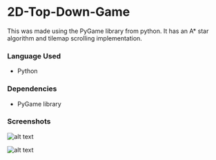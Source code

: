 # 2D-Top-Down-Game
This was made using the PyGame library from python. It has an A* star algorithm and tilemap scrolling implementation.
### Language Used
- Python
### Dependencies
- PyGame library

### Screenshots
![alt text](https://github.com/zEuS-0390/Multiple-Units-Pathfinding/blob/main/images/screenshots/image_sample_1.png)

![alt text](https://github.com/zEuS-0390/Multiple-Units-Pathfinding/blob/main/images/screenshots/image_sample_2.png)
